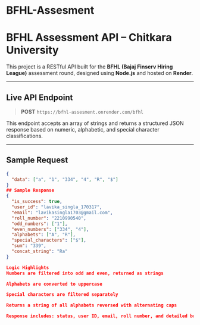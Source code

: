 # BFHL-Assesment

#  BFHL Assessment API – Chitkara University

This project is a RESTful API built for the **BFHL (Bajaj Finserv Hiring League)** assessment round, designed using **Node.js** and hosted on **Render**.

---

##  Live API Endpoint

> **POST** `https://bfhl-assesment.onrender.com/bfhl`

This endpoint accepts an array of strings and returns a structured JSON response based on numeric, alphabetic, and special character classifications.

---

##  Sample Request

```json
{
  "data": ["a", "1", "334", "4", "R", "$"]
}
## Sample Response
{
  "is_success": true,
  "user_id": "lavika_singla_170317",
  "email": "lavikasingla1703@gmail.com",
  "roll_number": "2210990540",
  "odd_numbers": ["1"],
  "even_numbers": ["334", "4"],
  "alphabets": ["A", "R"],
  "special_characters": ["$"],
  "sum": "339",
  "concat_string": "Ra"
}

Logic Highlights
Numbers are filtered into odd and even, returned as strings

Alphabets are converted to uppercase

Special characters are filtered separately

Returns a string of all alphabets reversed with alternating caps

Response includes: status, user ID, email, roll number, and detailed breakdown


